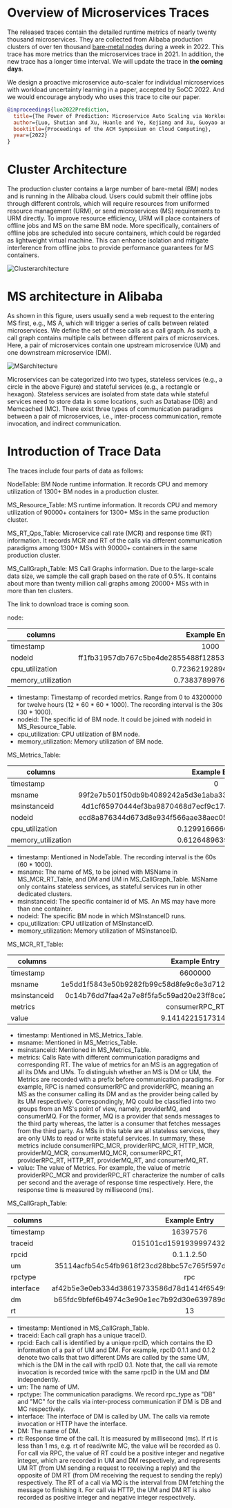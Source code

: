 # Overview of Microservices Traces

The released traces contain the detailed runtime metrics of nearly twenty thousand microservices. They are collected from Alibaba production clusters of over ten thousand [bare-metal nodes](https://dl.acm.org/doi/10.1145/3373376.3378507) during a week in 2022. This trace has more metrics than the microservices trace in 2021. In addition, the new trace has a longer time interval. We will update the trace in **the coming days**.

We design a proactive microservice auto-scaler for individual microservices with workload uncertainty learning in a paper, accepted by SoCC 2022. And we would encourage anybody who uses this trace to cite our paper.

```BibTeX
@inproceedings{luo2022Prediction,
  title={The Power of Prediction: Microservice Auto Scaling via Workload Learning},
  author={Luo, Shutian and Xu, Huanle and Ye, Kejiang and Xu, Guoyao and Zhang, Liping and Yang, Guodong and Xu, Chengzhong},
  booktitle={Proceedings of the ACM Symposium on Cloud Computing},
  year={2022}
}
```

# Cluster Architecture

The production cluster contains a large number of bare-metal (BM) nodes and is running in the Alibaba cloud. Users could submit their offline jobs through different controls, which will require resources from uniformed resource management (URM), or send microservices (MS) requirements to URM directly. To improve resource efficiency, URM will place containers of offline jobs and MS on the same BM node. More specifically, containers of offline jobs are scheduled into secure containers, which could be regarded as lightweight virtual machine. This can enhance isolation and mitigate interference from offline jobs to provide performance guarantees for MS containers.

![Clusterarchitecture](./figures/Clusterarchitecture.png)

# MS architecture in Alibaba

As shown in this figure, users usually send a web request to the entering MS first, e.g., MS A, which will trigger a series of calls between related microservices. We define the set of these calls as a call graph. As such, a call graph contains multiple calls between different pairs of microservices. Here, a pair of microservices contain one upstream microservice (UM) and one downstream microservice (DM).

![MSarchitecture](./figures/msArchitecture.png)

Microservices can be categorized into two types, stateless services (e.g., a circle in the above Figure) and stateful services (e.g., a rectangle or hexagon). Stateless services are isolated from state data while stateful services need to store data in some locations, such as Database (DB) and Memcached (MC). There exist three types of communication paradigms between a pair of microservices, i.e., inter-process communication, remote invocation, and indirect communication.

# Introduction of Trace Data

The traces include four parts of data as follows:

NodeTable: BM Node runtime information. It records CPU and memory utilization of 1300+ BM nodes in a production cluster.

MS_Resource_Table: MS runtime information. It records CPU and memory utilization of 90000+ containers for 1300+ MSs in the same production cluster.

MS_RT_Qps_Table: Microservice call rate (MCR) and response time (RT) information. It records MCR and RT of the calls via different communication paradigms among 1300+ MSs with 90000+ containers in the same production cluster.

MS_CallGraph_Table: MS Call Graphs information. Due to the large-scale data size, we sample the call graph based on the rate of 0.5%. It contains about more than twenty million call graphs among 20000+ MSs with in more than ten clusters.

The link to download trace is coming soon.

node:

| columns            |                          Example Entry                          |
| ------------------ | :--------------------------------------------------------------: |
| timestamp          |                               1000                               |
| nodeid             | ff1fb31957db767c5be4de2855488f128532efc2df0a673c6fa3e7718d10f355 |
| cpu_utilization    |                        0.7236219289416774                        |
| memory_utilization |                        0.738378997619996                        |

- timestamp: Timestamp of recorded metrics. Range from 0 to 43200000 for twelve hours (12 * 60 * 60 * 1000). The recording interval is the 30s (30 * 1000).
- nodeid: The specific id of BM node. It could be joined with nodeid in MS_Resource_Table.
- cpu_utilization: CPU utilization of BM node.
- memory_utilization: Memory utilization of BM node.

MS_Metrics_Table:

| columns            |                          Example Entry                          |
| ------------------ | :--------------------------------------------------------------: |
| timestamp          |                                0                                |
| msname             | 99f2e7b501f50db9b4089242a5d3e1aba334c32e0c718b8d79281529a9489b15 |
| msinstanceid       | 4d1cf65970444ef3ba9870468d7ecf9c17a93782134464767fbdc4aeb6f162eb |
| nodeid             | ecd8a876344d673d8e934f566aae38aec05e572d43ab8d58624bd59e3ec43928 |
| cpu_utilization    |                        0.1299166666654249                        |
| memory_utilization |                        0.6126489639282227                        |

- timestamp: Mentioned in NodeTable. The recording interval is the 60s (60 * 1000).
- msname: The name of MS, to be joined with MSName in MS_MCR_RT_Table, and DM and UM in MS_CallGraph_Table. MSName only contains stateless services, as stateful services run in other dedicated clusters.
- msinstanceid:  The specific container id of MS. An MS may have more than one container.
- nodeid: The specific BM node in which MSInstanceID runs.
- cpu_utilization: CPU utilization of MSInstanceID.
- memory_utilization: Memory utilization of MSInstanceID.

MS_MCR_RT_Table:

| columns      |                          Example Entry                          |
| ------------ | :--------------------------------------------------------------: |
| timestamp    |                             6600000                             |
| msname       | 1e5dd1f5843e50b9282fb99c58d8fe9c6e3d712d9e601a7a5264ca4ff7d96773 |
| msinstanceid | 0c14b76dd7faa42a7e8f5fa5c59ad20e23ff8ce2981c1ff86544e76e72f1cca2 |
| metrics      |                          consumerRPC_RT                          |
| value        |                         9.14142215173143                         |

- timestamp: Mentioned in MS_Metrics_Table.
- msname: Mentioned in MS_Metrics_Table.
- msinstanceid: Mentioned in MS_Metrics_Table.
- metrics: Calls Rate with different communication paradigms and corresponding RT. The value of metrics for an MS is an aggregation of all its DMs and UMs. To distinguish whether an MS is DM or UM, the Metrics are recorded with a prefix before communication paradigms. For example, RPC is named consumerRPC and providerRPC, meaning an MS as the consumer calling its DM and as the provider being called by its UM respectively. Correspondingly, MQ could be classified into two groups from an MS's point of view, namely, providerMQ, and consumerMQ. For the former, MQ is a provider that sends messages to the third party whereas, the latter is a consumer that fetches messages from the third party. As MSs in this table are all stateless services, they are only UMs to read or write stateful services.
  In summary, these metrics include consumerRPC_MCR, providerRPC_MCR, HTTP_MCR, providerMQ_MCR, consumerMQ_MCR, consumerRPC_RT, providerRPC_RT, HTTP_RT, providerMQ_RT, and consumerMQ_RT.
- value: The value of Metrics. For example,  the value of metric providerRPC_MCR and providerRPC_RT characterize the number of calls per second and the average of response time respectively. Here, the response time is measured by millisecond (ms).

MS_CallGraph_Table:

| columns   |                          Example Entry                          |
| --------- | :--------------------------------------------------------------: |
| timestamp |                             16397576                             |
| traceid   |                    015101cd15919399974329000e                    |
| rpcid     |                            0.1.1.2.50                            |
| um        | 35114acfb54c54fb9618f23cd28bbc57c765f597df140977d7030dcc52775ed4 |
| rpctype   |                               rpc                               |
| interface | af42b5e3e0eb334d38619733586d78d1414f6549f24d31b39a5294454638bc59 |
| dm        | b65fdc9bfef6b4974c3e90e1ec7b92d30e639789da5a78c1d4685857e19c75a0 |
| rt        |                                13                                |

- timestamp: Mentioned in MS_CallGraph_Table.
- traceid: Each call graph has a unique traceID.
- rpcid: Each call is identified by a unique rpcID, which contains the ID information of a pair of UM and DM. For example, rpcID 0.1.1 and 0.1.2 denote two calls that two different DMs are called by the same UM, which is the DM in the call with rpcID 0.1. Note that, the call via remote invocation is recorded twice with the same rpcID in the UM and DM independently.
- um: The name of UM.
- rpctype: The communication paradigms. We record rpc_type as "DB" and "MC" for the calls via inter-process communication if DM is DB and MC respectively.
- interface: The interface of DM is called by UM. The calls via remote invocation or HTTP have the interface.
- DM: The name of DM.
- rt: Response time of the call. It is measured by millisecond (ms). If rt is less than 1 ms, e.g. rt of read/write MC, the value will be recorded as 0. For call via RPC, the value of RT could be a positive integer and negative integer, which are recorded in UM and DM respectively, and represents UM RT (from UM sending a request to receiving a reply) and the opposite of DM RT (from DM receiving the request to sending the reply) respectively. The RT of a call via MQ is the interval from DM fetching the message to finishing it. For call via HTTP, the UM and DM RT is also recorded as positive integer and negative integer respectively.
